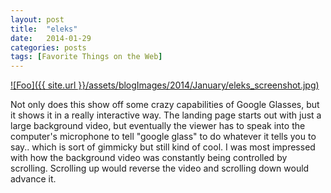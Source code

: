 ```yaml
---
layout: post
title:  "eleks"
date:   2014-01-29
categories: posts
tags: [Favorite Things on the Web]
---
```


<a target="_blank" href="https://glass.eleks.com/" rel="glass.eleks.com/">![Foo]({{ site.url }}/assets/blogImages/2014/January/eleks_screenshot.jpg)</a>

Not only does this show off some crazy capabilities of Google Glasses, but it shows it in a really interactive way. The landing page starts out with just a large background video, but eventually the viewer has to speak into the computer's microphone to tell "google glass" to do whatever it tells you to say.. which is sort of gimmicky but still kind of cool. I was most impressed with how the background video was constantly being controlled by scrolling. Scrolling up would reverse the video and scrolling down would advance it.  
